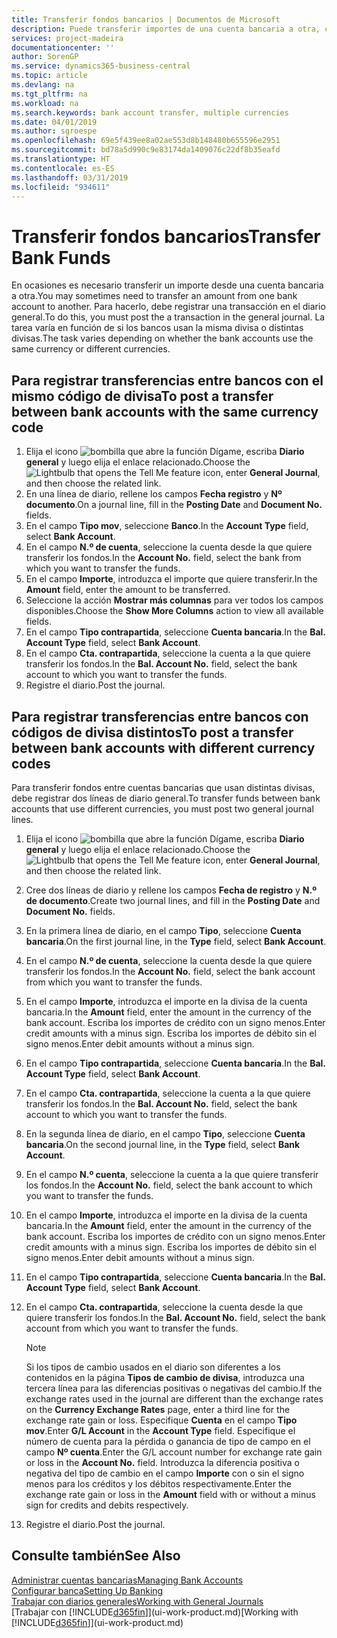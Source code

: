 ```yaml
---
title: Transferir fondos bancarios | Documentos de Microsoft
description: Puede transferir importes de una cuenta bancaria a otra, con divisas distintas, registrando la transacción en el diario general.
services: project-madeira
documentationcenter: ''
author: SorenGP
ms.service: dynamics365-business-central
ms.topic: article
ms.devlang: na
ms.tgt_pltfrm: na
ms.workload: na
ms.search.keywords: bank account transfer, multiple currencies
ms.date: 04/01/2019
ms.author: sgroespe
ms.openlocfilehash: 69e5f439ee8a02ae553d8b148480b655596e2951
ms.sourcegitcommit: bd78a5d990c9e83174da1409076c22df8b35eafd
ms.translationtype: HT
ms.contentlocale: es-ES
ms.lasthandoff: 03/31/2019
ms.locfileid: "934611"
---
```

# <a name="transfer-bank-funds"></a><span data-ttu-id="1fafa-103">Transferir fondos bancarios</span><span class="sxs-lookup"><span data-stu-id="1fafa-103">Transfer Bank Funds</span></span>
<span data-ttu-id="1fafa-104">En ocasiones es necesario transferir un importe desde una cuenta bancaria a otra.</span><span class="sxs-lookup"><span data-stu-id="1fafa-104">You may sometimes need to transfer an amount from one bank account to another.</span></span> <span data-ttu-id="1fafa-105">Para hacerlo, debe registrar una transacción en el diario general.</span><span class="sxs-lookup"><span data-stu-id="1fafa-105">To do this, you must post the a transaction in the general journal.</span></span> <span data-ttu-id="1fafa-106">La tarea varía en función de si los bancos usan la misma divisa o distintas divisas.</span><span class="sxs-lookup"><span data-stu-id="1fafa-106">The task varies depending on whether the bank accounts use the same currency or different currencies.</span></span>

## <a name="to-post-a-transfer-between-bank-accounts-with-the-same-currency-code"></a><span data-ttu-id="1fafa-107">Para registrar transferencias entre bancos con el mismo código de divisa</span><span class="sxs-lookup"><span data-stu-id="1fafa-107">To post a transfer between bank accounts with the same currency code</span></span>
1. <span data-ttu-id="1fafa-108">Elija el icono ![bombilla que abre la función Dígame](media/ui-search/search_small.png "Dígame que desea hacer"), escriba **Diario general** y luego elija el enlace relacionado.</span><span class="sxs-lookup"><span data-stu-id="1fafa-108">Choose the ![Lightbulb that opens the Tell Me feature](media/ui-search/search_small.png "Tell me what you want to do") icon, enter **General Journal**, and then choose the related link.</span></span>
2. <span data-ttu-id="1fafa-109">En una línea de diario, rellene los campos **Fecha registro** y **Nº documento**.</span><span class="sxs-lookup"><span data-stu-id="1fafa-109">On a journal line, fill in the **Posting Date** and **Document No.** fields.</span></span>
3. <span data-ttu-id="1fafa-110">En el campo **Tipo mov**, seleccione **Banco**.</span><span class="sxs-lookup"><span data-stu-id="1fafa-110">In the **Account Type** field, select **Bank Account**.</span></span>
4. <span data-ttu-id="1fafa-111">En el campo **N.º de cuenta**, seleccione la cuenta desde la que quiere transferir los fondos.</span><span class="sxs-lookup"><span data-stu-id="1fafa-111">In the **Account No.** field, select the bank from which you want to transfer the funds.</span></span>
5. <span data-ttu-id="1fafa-112">En el campo **Importe**, introduzca el importe que quiere transferir.</span><span class="sxs-lookup"><span data-stu-id="1fafa-112">In the **Amount** field, enter the amount to be transferred.</span></span>
6. <span data-ttu-id="1fafa-113">Seleccione la acción **Mostrar más columnas** para ver todos los campos disponibles.</span><span class="sxs-lookup"><span data-stu-id="1fafa-113">Choose the **Show More Columns** action to view all available fields.</span></span>
7. <span data-ttu-id="1fafa-114">En el campo **Tipo contrapartida**, seleccione **Cuenta bancaria**.</span><span class="sxs-lookup"><span data-stu-id="1fafa-114">In the **Bal. Account Type** field, select **Bank Account**.</span></span>
8. <span data-ttu-id="1fafa-115">En el campo **Cta. contrapartida**, seleccione la cuenta a la que quiere transferir los fondos.</span><span class="sxs-lookup"><span data-stu-id="1fafa-115">In the **Bal. Account No.** field, select the bank account to which you want to transfer the funds.</span></span>
9. <span data-ttu-id="1fafa-116">Registre el diario.</span><span class="sxs-lookup"><span data-stu-id="1fafa-116">Post the journal.</span></span>

## <a name="to-post-a-transfer-between-bank-accounts-with-different-currency-codes"></a><span data-ttu-id="1fafa-117">Para registrar transferencias entre bancos con códigos de divisa distintos</span><span class="sxs-lookup"><span data-stu-id="1fafa-117">To post a transfer between bank accounts with different currency codes</span></span>
<span data-ttu-id="1fafa-118">Para transferir fondos entre cuentas bancarias que usan distintas divisas, debe registrar dos líneas de diario general.</span><span class="sxs-lookup"><span data-stu-id="1fafa-118">To transfer funds between bank accounts that use different currencies, you must post two general journal lines.</span></span>

1. <span data-ttu-id="1fafa-119">Elija el icono ![bombilla que abre la función Dígame](media/ui-search/search_small.png "Dígame que desea hacer"), escriba **Diario general** y luego elija el enlace relacionado.</span><span class="sxs-lookup"><span data-stu-id="1fafa-119">Choose the ![Lightbulb that opens the Tell Me feature](media/ui-search/search_small.png "Tell me what you want to do") icon, enter **General Journal**, and then choose the related link.</span></span>
2. <span data-ttu-id="1fafa-120">Cree dos líneas de diario y rellene los campos **Fecha de registro** y **N.º de documento**.</span><span class="sxs-lookup"><span data-stu-id="1fafa-120">Create two journal lines, and fill in the **Posting Date** and **Document No.** fields.</span></span>
3. <span data-ttu-id="1fafa-121">En la primera línea de diario, en el campo **Tipo**, seleccione **Cuenta bancaria**.</span><span class="sxs-lookup"><span data-stu-id="1fafa-121">On the first journal line, in the **Type** field, select **Bank Account**.</span></span>
4. <span data-ttu-id="1fafa-122">En el campo **N.º de cuenta**, seleccione la cuenta desde la que quiere transferir los fondos.</span><span class="sxs-lookup"><span data-stu-id="1fafa-122">In the **Account No.** field, select the bank account from which you want to transfer the funds.</span></span>
5. <span data-ttu-id="1fafa-123">En el campo **Importe**, introduzca el importe en la divisa de la cuenta bancaria.</span><span class="sxs-lookup"><span data-stu-id="1fafa-123">In the **Amount** field, enter the amount in the currency of the bank account.</span></span> <span data-ttu-id="1fafa-124">Escriba los importes de crédito con un signo menos.</span><span class="sxs-lookup"><span data-stu-id="1fafa-124">Enter credit amounts with a minus sign.</span></span> <span data-ttu-id="1fafa-125">Escriba los importes de débito sin el signo menos.</span><span class="sxs-lookup"><span data-stu-id="1fafa-125">Enter debit amounts without a minus sign.</span></span>
6. <span data-ttu-id="1fafa-126">En el campo **Tipo contrapartida**, seleccione **Cuenta bancaria**.</span><span class="sxs-lookup"><span data-stu-id="1fafa-126">In the **Bal. Account Type** field, select **Bank Account**.</span></span>
7. <span data-ttu-id="1fafa-127">En el campo **Cta. contrapartida**, seleccione la cuenta a la que quiere transferir los fondos.</span><span class="sxs-lookup"><span data-stu-id="1fafa-127">In the **Bal. Account No.** field, select the bank account to which you want to transfer the funds.</span></span>
8. <span data-ttu-id="1fafa-128">En la segunda línea de diario, en el campo **Tipo**, seleccione **Cuenta bancaria**.</span><span class="sxs-lookup"><span data-stu-id="1fafa-128">On the second journal line, in the **Type** field, select **Bank Account**.</span></span>
9. <span data-ttu-id="1fafa-129">En el campo **N.º cuenta**, seleccione la cuenta a la que quiere transferir los fondos.</span><span class="sxs-lookup"><span data-stu-id="1fafa-129">In the **Account No.** field, select the bank account to which you want to transfer the funds.</span></span>
10. <span data-ttu-id="1fafa-130">En el campo **Importe**, introduzca el importe en la divisa de la cuenta bancaria.</span><span class="sxs-lookup"><span data-stu-id="1fafa-130">In the **Amount** field, enter the amount in the currency of the bank account.</span></span> <span data-ttu-id="1fafa-131">Escriba los importes de crédito con un signo menos.</span><span class="sxs-lookup"><span data-stu-id="1fafa-131">Enter credit amounts with a minus sign.</span></span> <span data-ttu-id="1fafa-132">Escriba los importes de débito sin el signo menos.</span><span class="sxs-lookup"><span data-stu-id="1fafa-132">Enter debit amounts without a minus sign.</span></span>
11. <span data-ttu-id="1fafa-133">En el campo **Tipo contrapartida**, seleccione **Cuenta bancaria**.</span><span class="sxs-lookup"><span data-stu-id="1fafa-133">In the **Bal. Account Type** field, select **Bank Account**.</span></span>  
12. <span data-ttu-id="1fafa-134">En el campo **Cta. contrapartida**, seleccione la cuenta desde la que quiere transferir los fondos.</span><span class="sxs-lookup"><span data-stu-id="1fafa-134">In the **Bal. Account No.** field, select the bank account from which you want to transfer the funds.</span></span>

    > [!NOTE]  
    > <span data-ttu-id="1fafa-135">Si los tipos de cambio usados en el diario son diferentes a los contenidos en la página **Tipos de cambio de divisa**, introduzca una tercera línea para las diferencias positivas o negativas del cambio.</span><span class="sxs-lookup"><span data-stu-id="1fafa-135">If the exchange rates used in the journal are different than the exchange rates on the **Currency Exchange Rates** page, enter a third line for the exchange rate gain or loss.</span></span> <span data-ttu-id="1fafa-136">Especifique **Cuenta** en el campo **Tipo mov**.</span><span class="sxs-lookup"><span data-stu-id="1fafa-136">Enter **G/L Account** in the **Account Type** field.</span></span> <span data-ttu-id="1fafa-137">Especifique el número de cuenta para la pérdida o ganancia de tipo de campo en el campo **Nº cuenta**.</span><span class="sxs-lookup"><span data-stu-id="1fafa-137">Enter the G/L account number for exchange rate gain or loss in the **Account No.** field.</span></span> <span data-ttu-id="1fafa-138">Introduzca la diferencia positiva o negativa del tipo de cambio en el campo **Importe** con o sin el signo menos para los créditos y los débitos respectivamente.</span><span class="sxs-lookup"><span data-stu-id="1fafa-138">Enter the exchange rate gain or loss in the **Amount** field with or without a minus sign for credits and debits respectively.</span></span>
13. <span data-ttu-id="1fafa-139">Registre el diario.</span><span class="sxs-lookup"><span data-stu-id="1fafa-139">Post the journal.</span></span>

## <a name="see-also"></a><span data-ttu-id="1fafa-140">Consulte también</span><span class="sxs-lookup"><span data-stu-id="1fafa-140">See Also</span></span>
[<span data-ttu-id="1fafa-141">Administrar cuentas bancarias</span><span class="sxs-lookup"><span data-stu-id="1fafa-141">Managing Bank Accounts</span></span>](bank-manage-bank-accounts.md)  
[<span data-ttu-id="1fafa-142">Configurar banca</span><span class="sxs-lookup"><span data-stu-id="1fafa-142">Setting Up Banking</span></span>](bank-setup-banking.md)  
[<span data-ttu-id="1fafa-143">Trabajar con diarios generales</span><span class="sxs-lookup"><span data-stu-id="1fafa-143">Working with General Journals</span></span>](ui-work-general-journals.md)  
<span data-ttu-id="1fafa-144">[Trabajar con [!INCLUDE[d365fin](includes/d365fin_md.md)]](ui-work-product.md)</span><span class="sxs-lookup"><span data-stu-id="1fafa-144">[Working with [!INCLUDE[d365fin](includes/d365fin_md.md)]](ui-work-product.md)</span></span>
